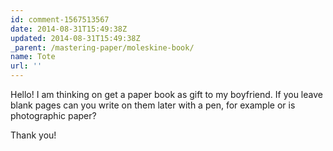 ```yaml
---
id: comment-1567513567
date: 2014-08-31T15:49:38Z
updated: 2014-08-31T15:49:38Z
_parent: /mastering-paper/moleskine-book/
name: Tote
url: ''
---
```


Hello!
I am thinking on get a paper book as gift to my boyfriend.
If you leave blank pages can you write on them later with a pen, for example or
is photographic paper?

Thank you!
